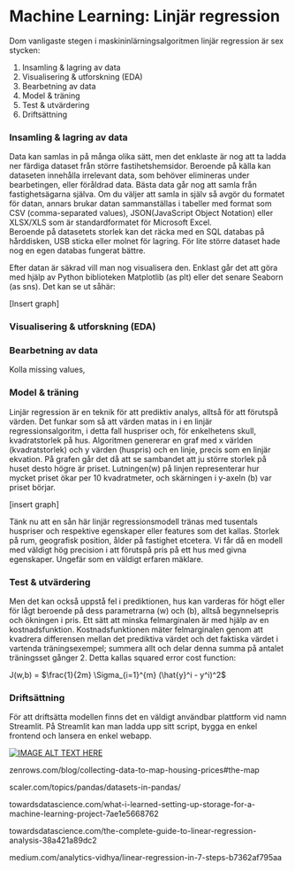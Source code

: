# Machine Learning: Linjär regression 

Dom vanligaste stegen i maskininlärningsalgoritmen linjär regression är sex stycken: 

1) Insamling & lagring av data 
2) Visualisering & utforskning (EDA) 
3) Bearbetning av data
4) Model & träning 
5) Test & utvärdering  
6) Driftsättning

 

### Insamling & lagring av data 

Data kan samlas in på många olika sätt, men det enklaste är nog att ta ladda ner färdiga dataset från större fastihetshemsidor. Beroende på källa kan dataseten innehålla irrelevant data, som behöver elimineras under bearbetingen, eller föråldrad data. Bästa data går nog att samla från fastighetsägarna själva. Om du väljer att samla in själv så avgör du formatet för datan, annars brukar datan sammanställas i tabeller med format som CSV (comma-separated values), JSON(JavaScript Object Notation) eller XLSX/XLS som är standardformatet för Microsoft Excel.  
Beroende på datasetets storlek kan det räcka med en SQL databas på hårddisken, USB sticka eller molnet för lagring. För lite större dataset hade nog en egen databas fungerat bättre. 

Efter datan är säkrad vill man nog visualisera den. Enklast går det att göra med hjälp av Python biblioteken Matplotlib (as plt) eller det senare Seaborn (as sns). Det kan se ut såhär: 

[Insert graph] 

 

 

### Visualisering & utforskning (EDA) 

### Bearbetning av data 

Kolla missing values,  

### Model & träning 

Linjär regression är en teknik för att prediktiv analys, alltså för att förutspå värden. Det funkar som så att värden matas in i en linjär regressionsalgoritm, i detta fall huspriser och, för enkelhetens skull, kvadratstorlek på hus. Algoritmen genererar en graf med x världen (kvadratstorlek) och y värden (huspris) och en linje, precis som en linjär ekvation. På grafen går det då att se sambandet att ju större storlek på huset desto högre är priset. Lutningen(w) på linjen representerar hur mycket priset ökar per 10 kvadratmeter, och skärningen i y-axeln (b) var priset börjar. 

[insert graph] 

Tänk nu att en sån här linjär regressionsmodell tränas med tusentals huspriser och respektive egenskaper eller features som det kallas. Storlek på rum, geografisk position, ålder på fastighet etcetera. Vi får då en modell med väldigt hög precision i att förutspå pris på ett hus med givna egenskaper. Ungefär som en väldigt erfaren mäklare.  

### Test & utvärdering 

 

Men det kan också uppstå fel i prediktionen, hus kan varderas för högt eller för lågt beroende på dess parametrarna (w) och (b), alltså begynnelsepris och ökningen i pris. Ett sätt att minska felmarginalen är med hjälp av en kostnadsfunktion. Kostnadsfunktionen mäter felmarginalen genom att kvadrera differensen mellan det prediktiva värdet och det faktiska värdet i vartenda träningsexempel; summera allt och delar denna summa på antalet träningsset gånger 2. 
Detta kallas squared error cost function: 

J(w,b) = $\frac{1}{2m} \Sigma_{i=1}^{m} (\hat{y}^i - y^i)^2$

 

### Driftsättning 

För att driftsätta modellen finns det en väldigt användbar plattform vid namn Streamlit. 
På Streamlit kan man ladda upp sitt script, bygga en enkel frontend och lansera en enkel webapp. 



[![IMAGE ALT TEXT HERE](https://img.youtube.com/vi/8M20LyCZDOY/0.jpg)](https://www.youtube.com/watch?v=8M20LyCZDOY)




zenrows.com/blog/collecting-data-to-map-housing-prices#the-map 

scaler.com/topics/pandas/datasets-in-pandas/ 

towardsdatascience.com/what-i-learned-setting-up-storage-for-a-machine-learning-project-7ae1e5668762 

towardsdatascience.com/the-complete-guide-to-linear-regression-analysis-38a421a89dc2 

medium.com/analytics-vidhya/linear-regression-in-7-steps-b7362af795aa 

 

 